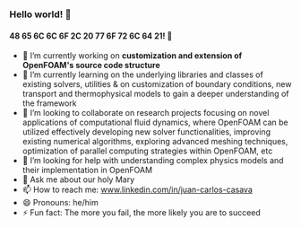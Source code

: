 ### Hello world! 👋
#### 48 65 6C 6C 6F 2C 20 77 6F 72 6C 64 21! 👋


- 🔭 I’m currently working on **customization and extension of OpenFOAM's source code structure**
- 🌱 I’m currently learning on the underlying libraries and classes of existing solvers, utilities & on customization of boundary conditions, new transport and thermophysical models to gain a deeper understanding of the framework
- 👯 I’m looking to collaborate on research projects focusing on novel applications of computational fluid dynamics, where OpenFOAM can be utilized effectively developing new solver functionalities, improving existing numerical algorithms, exploring advanced meshing techniques, optimization of parallel computing strategies within OpenFOAM, etc
- 🤔 I’m looking for help with understanding complex physics models and their implementation in OpenFOAM
- 💬 Ask me about our holy Mary
- 📫 How to reach me: www.linkedin.com/in/juan-carlos-casava
- 😄 Pronouns: he/him 
- ⚡ Fun fact: The more you fail, the more likely you are to succeed

